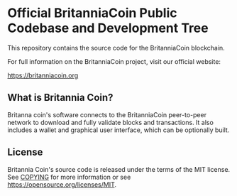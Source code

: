 Official BritanniaCoin Public Codebase and Development Tree
=====================================

This repository contains the source code for the BritanniaCoin blockchain.

For full information on the BritanniaCoin project, visit our official website:

https://britanniacoin.org

What is Britannia Coin?
---------------------

Britanna coin's software connects to the BritanniaCoin peer-to-peer network to download and fully
validate blocks and transactions. It also includes a wallet and graphical user
interface, which can be optionally built.

License
-------

Britannia Coin's source code is released under the terms of the MIT license. See [COPYING](COPYING) for more
information or see https://opensource.org/licenses/MIT.
